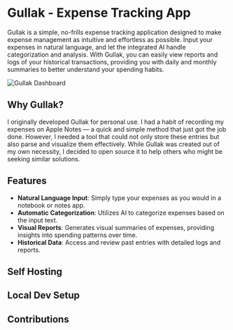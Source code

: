 # Gullak - Expense Tracking App

Gullak is a simple, no-frills expense tracking application designed to make expense management as intuitive and effortless as possible. Input your expenses in natural language, and let the integrated AI handle categorization and analysis. With Gullak, you can easily view reports and logs of your historical transactions, providing you with daily and monthly summaries to better understand your spending habits.

![Gullak Dashboard](link-to-image.png)

## Why Gullak?

I originally developed Gullak for personal use. I had a habit of recording my expenses on Apple Notes — a quick and simple method that just got the job done. However, I needed a tool that could not only store these entries but also parse and visualize them effectively. While Gullak was created out of my own necessity, I decided to open source it to help others who might be seeking similar solutions.

## Features

- **Natural Language Input**: Simply type your expenses as you would in a notebook or notes app.
- **Automatic Categorization**: Utilizes AI to categorize expenses based on the input text.
- **Visual Reports**: Generates visual summaries of expenses, providing insights into spending patterns over time.
- **Historical Data**: Access and review past entries with detailed logs and reports.

## Self Hosting

## Local Dev Setup

## Contributions


